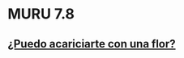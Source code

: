 # MURU 7.8

## [¿Puedo acariciarte con una flor?](https://muru7-8.github.io/te_puedo_acariciar_con_una_flor)

